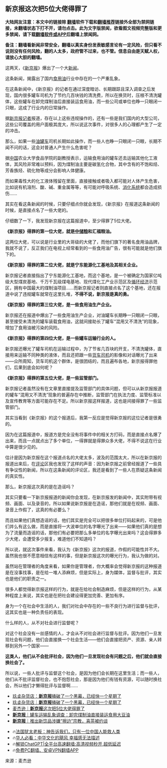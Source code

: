  <!-- 面包屑导航 --> <h2>新京报这次把5位大佬得罪了</h2> <p class="notice"><b>大陆网友注意：本文中的链接除 <a href="https://github.com/bannedbook/fanqiang" >翻墙</a>软件下载和<a href="https://github.com/killgcd/justmysocks/blob/master/README.md">翻墙推荐</a>链接外全部为禁网链接，未翻墙状态下打不开，请勿点击。此为文字版禁闻，欲看图文视频完整版和更多禁闻，请下载<a href="https://github.com/bannedbook/fanqiang">翻墙软件或APP</a>后翻墙上禁闻网。</p><p>备注：翻墙看新闻非常安全，翻墙以真实身份发表敏感言论有一定风险，但只看不说则没有任何风险，翻的人太多，政府管不过来，也不管。信息自由是天赋人权，请放心大胆的翻墙。</b></p>  <div class="entry"> <p>这两天，《<a href="https://www.bannedbook.org/bnews/tag/%e6%96%b0%e4%ba%ac%e6%8a%a5/" class="st_tag internal_tag" rel="tag" title="标签 新京报 下的日志">新京报</a>》爆出了一个大<span class='wp_keywordlink_affiliate'><a href="https://www.bannedbook.org/" title="新闻">新闻</a></span>。</p> <p>这条新闻，揭露出了国内<a href="https://www.bannedbook.org/bnews/tag/%E9%A3%9F%E7%94%A8%E6%B2%B9/" class="st_tag internal_tag" rel="tag" title="标签 食用油 下的日志">食用油</a>行业中存在的一个严重乱象。</p> <p>在这条新闻中，《新京报》的记者在通过深度暗访、长期跟踪且深入调查之后发现，国内很多罐车司机为了节约几百块钱的清洗费，所以在换货时，压根不清洗罐体，这些罐车在卸完煤制油后直接装运食用油，而一些公司或单位也睁一只眼闭一只眼，这成了行业内的日常操作。</p> <p>据<a href="https://www.bannedbook.org/bnews/tag/%E6%96%B0%E4%BA%AC%E6%8A%A5%E8%AE%B0%E8%80%85/" class="st_tag internal_tag" rel="tag" title="标签 新京报记者 下的日志">新京报记者</a>报道，存在以上这些违规操作的，还有一些是我们国内的大型公司，这些公司覆盖的用户面极其庞大，所以说这次事件，对很多人的心理都产生了一定的冲击。</p> <p>那么，如果一些<a href="https://www.bannedbook.org/bnews/tag/%E6%B2%B9%E7%BD%90%E8%BD%A6/" class="st_tag internal_tag" rel="tag" title="标签 油罐车 下的日志">油罐车</a>司机长期如此操作，而一些人也睁一只眼闭一只眼，长期不闻不问的话，这会对普通人产生什么危害呢？</p> <p>据<span class='wp_keywordlink_affiliate'><a href="https://www.bannedbook.org/" title="中国" target="_blank">中国</a></span>农业大学食品学院的副教授表示，运输食用油的罐车还去运输其他化工液体，其风险非常难以预料，因为煤制油主要是碳氢化合物，其中含有的不饱和烃、芳香族烃、硫化物等成分会影响人体健康。</p> <p>而如果毒性大的化工液体残留在里面，直接接触或者吸入都可能对人体产生危害，比如说有机溶剂、酸、碱、重金属等等，有可能对呼吸系统、<a href="https://www.bannedbook.org/bnews/tag/%E6%B6%88%E5%8C%96%E7%B3%BB%E7%BB%9F/" class="st_tag internal_tag" rel="tag" title="标签 消化系统 下的日志">消化系统</a>都会造成损伤……</p> <p>其实在看这条新闻的时候，只要仔细点你就会发现，《新京报》在报道这条新闻的时候，是直接点名了一些大佬的。</p>  <p>仔细数了一下，我发现新京报在这篇报道中，至少得罪了5位大佬。</p> <p><strong>《新京报》得罪的第一位大佬，就是<a href="https://www.bannedbook.org/bnews/tag/%E4%B8%AD%E5%82%A8%E7%B2%AE/" class="st_tag internal_tag" rel="tag" title="标签 中储粮 下的日志">中储粮</a>和汇福粮油。</strong></p> <p>这两位大佬，可以说是行业里的大哥级的大佬了，而他们旗下的著名食用油品牌，我就不说了，反正我们在电视上经常看到的一些食用油广告，很有可能就是他们旗下的。</p> <p><strong>《新京报》得罪的第二位大佬，就是宁东能源化工基地及其相关企业。</strong></p> <p>新京报记者直接指出了宁东能源化工基地，而这个基地，是一个被确定为国家亿吨级大型煤炭基地、千万千瓦级煤电基地、现代煤化工产业示范区及<a href="https://www.bannedbook.org/bnews/tag/%E5%BE%AA%E7%8E%AF%E7%BB%8F%E6%B5%8E/" class="st_tag internal_tag" rel="tag" title="标签 循环经济 下的日志">循环经济</a>示范区，拥有中国最大的煤制油项目……而新京报记者则直接点名了这个基地，还在报道中说了违规罐车就常在这里扎堆，<strong>不得不说，新京报是真的勇。</strong></p> <p><strong>《新京报》得罪的第三位大佬，是一些食用油生产企业。</strong></p> <p>新京报还在报道中爆出了一些食用油生产企业，对油罐车长期睁一只眼闭一只眼，甚至接受未清洗的罐车装载食用油，这就间接助长了罐车“混用又不清洗”的现象，增加了食用油被污染的风险。</p> <p><strong>《新京报》得罪的第四位大佬，是一些罐车运输行业的人。</strong></p>  <p>新京报还曝光了罐车司机在运输过程中，为了节省几百块的开支，不清洗罐体，直接用来运输不同种类的液体，而且还把跟一些<a href="https://www.bannedbook.org/bnews/tag/%e8%b4%a7%e8%bd%a6%e5%8f%b8%e6%9c%ba/" class="st_tag internal_tag" rel="tag" title="标签 货车司机 下的日志">货车司机</a>的影像和对话曝光了出来——众所周知，货车司机这个群体，是很团结的，而且遍布各地，新京报得罪他们，后果到底会如何呢？</p> <p><strong>《新京报》得罪的第五位大佬，是一些监管部门。</strong></p> <p>新京报记者虽然没有在文章里直接提及监管部门的具体问题，但可以从新京报报道的罐车“混用又不清洗”现象的普遍存在中推断，监管部门在执法力度、监管标准以及宣传教育等方面可能存在不足。所以新京报这样报道，这也是间接得罪了一些监管部门。</p> <p>其实当看到《新京报》的这个报道后，我第一反应是觉得新京报的这位记者是很勇的。</p> <p>因为在这篇报道中，报道方是完全没有将事件中的相关方打码，而是直接点名爆了出来，而且一点就点出了多个单位，一得罪就是得罪众多大佬，不得不说这在行业中算是很少见的。</p> <p>估计是因为新京报在这个报道点名的大佬太多，波及的范围太大，所以在新京报的报道出来后，在<span class='wp_keywordlink_affiliate'><a href="https://www.bannedbook.org/bnews/comments/" title="新闻评论" target="_blank">评论</a></span>区我也发现了这样的声音：因为新京报之前曾经报道了一些具有争议性的新闻，所以在这条新闻的评论区，我还是看到了一些人在质疑这条新闻的真实性。</p> <p>那么，新京报这次真的是在造谣吗？</p> <p>其实只要看一下新京报报道的新闻你会发现，在新京报发的新闻中，其实附带有视频、画面、以及录音的，所以如果说新京报是在造谣，那他们就是在视频、画面、录音上作假了，这真的有必要么？</p>  <p>而且如果他们真想造谣的话，他们其实是完全可以把很多单位打码起来的，可是他们并么有这么做，而是直接将一大波单位的名字曝光了出来——如果他们真的是想为了流量而造谣的话，那他们有必要把那么多单位的名字曝光出来吗？这会得罪多少大佬，会遭受多少报复，难道他们不知道吗？</p> <p>所以说，就这次事件来看，我认为《新京报》这次的报道，作假的可能性并不大。虽然我也很不愿意相信有这样的事，但是新京报这次的曝光行为，我认为做的对。</p> <p>虽然站在管理者的角度来看，如果你是管理者，你大概率会觉得新京报的这种报道是在没事找事，是在给一堆人添麻烦，但是实际上，身为媒体，监督与批评，其实也是他们的职责之一。</p> <p>很多人都觉得新京报这样的行为，就是在给社会制造麻烦，但是这样的行为，从某种程度上来说，其实也是在把社会建设得更加完善、更加有序。</p> <p>身为一个在社会中生活的人，我们对社会中存在的一些不良行为进行监督与批评，这其实也是一种负责任的表现。</p> <p>什么样的人，从不对社会进行监督呢？</p> <p>对这个社会没有一丝感情的人，才会从不对社会进行监督与批评。因为他们一旦发现社会有问题，他们会直接换一个社会生活——他们会直接把资产、资源、亲人转移到另外一个国家——</p> <p><strong>这类人，他们从不会批评社会，因为他们一旦发现社会有问题之后，他们就会直接换社会了。</strong></p>  <p>所以说，一些人批评与监督这个社会，是因为他们会长期在这里生活；而一些人，他们从不批评监督社会，也不抱怨社会，那是因为他们有钱有资源，可以随时换社会，所以他们才懒得批评与监督啊……</p> <!--<div id="taboola-mid-1"></div>--><ul class='op-related-articles' title='相关阅读'> <li><a href='https://www.bannedbook.org/bnews/comments/20240709/2059786.html' target='_blank'>玖奌杂货店：<b>新京报</b>捅破了一个黑幕，已经快一个星期了</a></li> <li><a href='https://www.bannedbook.org/bnews/baitai/20240709/2059664.html' target='_blank'>玖奌杂货店｜<b>新京报</b>捅破了一个黑幕，已经快一个星期了</a></li> <li><a href='https://www.bannedbook.org/bnews/baitai/20240708/2059513.html' target='_blank'>麦杰逊｜<b>新京报</b>这次把5位大佬得罪了</a></li> <li><a href='https://www.bannedbook.org/bnews/baitai/20240708/2059512.html' target='_blank'><b>新京报</b>｜罐车运输乱象调查：卸完煤制油直接装运食用大豆油</a></li> <li><a href='https://www.bannedbook.org/bnews/baitai/20231205/1969836.html' target='_blank'><b>新京报</b>｜推出新饮品涉嫌“擦边”宗教，喜茶被约谈</a></li> </ul> <ul class="texttj"> <li>🔥<a href="https://www.bannedbook.org/bnews/ssgc/20230219/1850782.html" target="_blank">法国犹太老板：神告诉我们，只有一位中国人能救人类</a></li> <li>🔥<a href="https://www.bannedbook.org/bnews/comments/20220220/1694796.html" target="_blank">华人必看：中华文化的飓风 幸福感无法描述</a></li> <li>🔥<a href="https://github.com/bannedbook/fanqiang/wiki/V2ray%E6%9C%BA%E5%9C%BA" target="_blank">解锁ChatGPT|全平台高速翻墙:高清视频秒开,超低延迟</a></li> <li>🔥<a href="https://github.com/bannedbook/fanqiang/wiki/%E7%A6%81%E9%97%BB%E7%BD%91%E5%AE%89%E5%8D%93%E7%BF%BB%E5%A2%99%E6%96%B0%E9%97%BBAPP" target="_blank">免费PC翻墙、安卓VPN翻墙APP</a></li> </ul><p class="src-info">来源：麦杰逊 </p><a name='sharetosocial'></a> <div style="margin-bottom:5px;padding-bottom:5px;clear:both"> <div id="archive-pix-1" class="banner-ads"> <!-- AuctionX Display platform tag START --> <div id="27602x728x90x621x_ADSLOT1" clicktrack="%%CLICK_URL_ESC%%"></div>  <!-- AuctionX Display platform tag END --> </div> <div id="archive-pix-2" class="banner-ads"> <!-- AuctionX Display platform tag START --> <div id="27556x300x250x621x_ADSLOT1" clicktrack="%%CLICK_URL_ESC%%" style="margin:0 auto;text-align:center"></div>  <!-- AuctionX Display platform tag END --> </div> </div>  <div id="archive-pix-1" class="banner-ads"> <!-- AuctionX Display platform tag START --> <div id="27603x728x90x621x_ADSLOT1" clicktrack="%%CLICK_URL_ESC%%"></div>  <!-- AuctionX Display platform tag END --> </div> </div><!--END ENTRY--> 